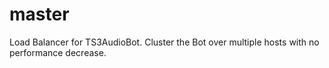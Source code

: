 # master
Load Balancer for TS3AudioBot. Cluster the Bot over multiple hosts with no performance decrease.
